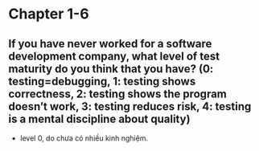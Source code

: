 
# Chapter 1-6

## If you have **never** worked for a software development company, what level of test maturity do you think that **you** have? (0: testing=debugging, 1: testing shows correctness, 2: testing shows the program doesn’t work, 3: testing reduces risk, 4: testing is a mental discipline about quality)

- level 0, do chưa có nhiều kinh nghiệm.
